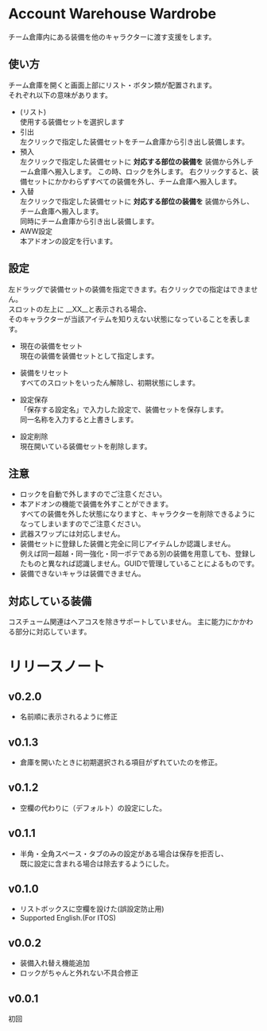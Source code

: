 # Account Warehouse Wardrobe
チーム倉庫内にある装備を他のキャラクターに渡す支援をします。  
## 使い方
チーム倉庫を開くと画面上部にリスト・ボタン類が配置されます。  
それぞれ以下の意味があります。
* (リスト)  
使用する装備セットを選択します
* 引出  
左クリックで指定した装備セットをチーム倉庫から引き出し装備します。
* 預入  
左クリックで指定した装備セットに __対応する部位の装備を__ 装備から外しチーム倉庫へ搬入します。
この時、ロックを外します。
右クリックすると、装備セットにかかわらずすべての装備を外し、チーム倉庫へ搬入します。
* 入替  
左クリックで指定した装備セットに __対応する部位の装備を__ 装備から外し、チーム倉庫へ搬入します。  
同時にチーム倉庫から引き出し装備します。
* AWW設定  
本アドオンの設定を行います。

## 設定
左ドラッグで装備セットの装備を指定できます。右クリックでの指定はできません。  
スロットの左上に __XX__と表示される場合、  
そのキャラクターが当該アイテムを知りえない状態になっていることを表します。

* 現在の装備をセット  
現在の装備を装備セットとして指定します。
 
* 装備をリセット  
すべてのスロットをいったん解除し、初期状態にします。

* 設定保存  
「保存する設定名」で入力した設定で、装備セットを保存します。  
同一名称を入力すると上書きします。

* 設定削除  
現在開いている装備セットを削除します。

## 注意
* ロックを自動で外しますのでご注意ください。
* 本アドオンの機能で装備を外すことができます。  
すべての装備を外した状態になりますと、キャラクターを削除できるようになってしまいますのでご注意ください。
* 武器スワップには対応しません。
* 装備セットに登録した装備と完全に同じアイテムしか認識しません。  
例えば同一超越・同一強化・同一ポテである別の装備を用意しても、登録したものと異なれば認識しません。GUIDで管理していることによるものです。
* 装備できないキャラは装備できません。  

## 対応している装備
コスチューム関連はへアコスを除きサポートしていません。
主に能力にかかわる部分に対応しています。
　　　
# リリースノート
## v0.2.0
* 名前順に表示されるように修正
## v0.1.3
* 倉庫を開いたときに初期選択される項目がずれていたのを修正。
## v0.1.2
* 空欄の代わりに（デフォルト）の設定にした。
## v0.1.1
* 半角・全角スペース・タブのみの設定がある場合は保存を拒否し、  
既に設定に含まれる場合は除去するようにした。
## v0.1.0
* リストボックスに空欄を設けた(誤設定防止用)
* Supported English.(For ITOS)

## v0.0.2
* 装備入れ替え機能追加
* ロックがちゃんと外れない不具合修正
## v0.0.1
初回
